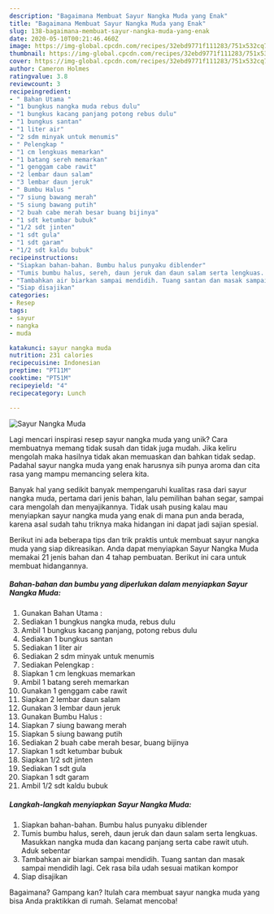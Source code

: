 ```yaml
---
description: "Bagaimana Membuat Sayur Nangka Muda yang Enak"
title: "Bagaimana Membuat Sayur Nangka Muda yang Enak"
slug: 138-bagaimana-membuat-sayur-nangka-muda-yang-enak
date: 2020-05-10T00:21:46.460Z
image: https://img-global.cpcdn.com/recipes/32ebd9771f111283/751x532cq70/sayur-nangka-muda-foto-resep-utama.jpg
thumbnail: https://img-global.cpcdn.com/recipes/32ebd9771f111283/751x532cq70/sayur-nangka-muda-foto-resep-utama.jpg
cover: https://img-global.cpcdn.com/recipes/32ebd9771f111283/751x532cq70/sayur-nangka-muda-foto-resep-utama.jpg
author: Cameron Holmes
ratingvalue: 3.8
reviewcount: 3
recipeingredient:
- " Bahan Utama "
- "1 bungkus nangka muda rebus dulu"
- "1 bungkus kacang panjang potong rebus dulu"
- "1 bungkus santan"
- "1 liter air"
- "2 sdm minyak untuk menumis"
- " Pelengkap "
- "1 cm lengkuas memarkan"
- "1 batang sereh memarkan"
- "1 genggam cabe rawit"
- "2 lembar daun salam"
- "3 lembar daun jeruk"
- " Bumbu Halus "
- "7 siung bawang merah"
- "5 siung bawang putih"
- "2 buah cabe merah besar buang bijinya"
- "1 sdt ketumbar bubuk"
- "1/2 sdt jinten"
- "1 sdt gula"
- "1 sdt garam"
- "1/2 sdt kaldu bubuk"
recipeinstructions:
- "Siapkan bahan-bahan. Bumbu halus punyaku diblender"
- "Tumis bumbu halus, sereh, daun jeruk dan daun salam serta lengkuas. Masukkan nangka muda dan kacang panjang serta cabe rawit utuh. Aduk sebentar"
- "Tambahkan air biarkan sampai mendidih. Tuang santan dan masak sampai mendidih lagi. Cek rasa bila udah sesuai matikan kompor"
- "Siap disajikan"
categories:
- Resep
tags:
- sayur
- nangka
- muda

katakunci: sayur nangka muda 
nutrition: 231 calories
recipecuisine: Indonesian
preptime: "PT11M"
cooktime: "PT51M"
recipeyield: "4"
recipecategory: Lunch

---
```



![Sayur Nangka Muda](https://img-global.cpcdn.com/recipes/32ebd9771f111283/751x532cq70/sayur-nangka-muda-foto-resep-utama.jpg)

Lagi mencari inspirasi resep sayur nangka muda yang unik? Cara membuatnya memang tidak susah dan tidak juga mudah. Jika keliru mengolah maka hasilnya tidak akan memuaskan dan bahkan tidak sedap. Padahal sayur nangka muda yang enak harusnya sih punya aroma dan cita rasa yang mampu memancing selera kita.

Banyak hal yang sedikit banyak mempengaruhi kualitas rasa dari sayur nangka muda, pertama dari jenis bahan, lalu pemilihan bahan segar, sampai cara mengolah dan menyajikannya. Tidak usah pusing kalau mau menyiapkan sayur nangka muda yang enak di mana pun anda berada, karena asal sudah tahu triknya maka hidangan ini dapat jadi sajian spesial.




Berikut ini ada beberapa tips dan trik praktis untuk membuat sayur nangka muda yang siap dikreasikan. Anda dapat menyiapkan Sayur Nangka Muda memakai 21 jenis bahan dan 4 tahap pembuatan. Berikut ini cara untuk membuat hidangannya.

<!--inarticleads1-->

##### Bahan-bahan dan bumbu yang diperlukan dalam menyiapkan Sayur Nangka Muda:

1. Gunakan  Bahan Utama :
1. Sediakan 1 bungkus nangka muda, rebus dulu
1. Ambil 1 bungkus kacang panjang, potong rebus dulu
1. Sediakan 1 bungkus santan
1. Sediakan 1 liter air
1. Sediakan 2 sdm minyak untuk menumis
1. Sediakan  Pelengkap :
1. Siapkan 1 cm lengkuas memarkan
1. Ambil 1 batang sereh memarkan
1. Gunakan 1 genggam cabe rawit
1. Siapkan 2 lembar daun salam
1. Gunakan 3 lembar daun jeruk
1. Gunakan  Bumbu Halus :
1. Siapkan 7 siung bawang merah
1. Siapkan 5 siung bawang putih
1. Sediakan 2 buah cabe merah besar, buang bijinya
1. Siapkan 1 sdt ketumbar bubuk
1. Siapkan 1/2 sdt jinten
1. Sediakan 1 sdt gula
1. Siapkan 1 sdt garam
1. Ambil 1/2 sdt kaldu bubuk




<!--inarticleads2-->

##### Langkah-langkah menyiapkan Sayur Nangka Muda:

1. Siapkan bahan-bahan. Bumbu halus punyaku diblender
1. Tumis bumbu halus, sereh, daun jeruk dan daun salam serta lengkuas. Masukkan nangka muda dan kacang panjang serta cabe rawit utuh. Aduk sebentar
1. Tambahkan air biarkan sampai mendidih. Tuang santan dan masak sampai mendidih lagi. Cek rasa bila udah sesuai matikan kompor
1. Siap disajikan




Bagaimana? Gampang kan? Itulah cara membuat sayur nangka muda yang bisa Anda praktikkan di rumah. Selamat mencoba!
